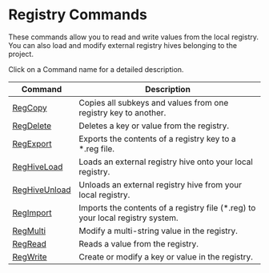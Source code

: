 # Registry Commands

These commands allow you to read and write values from the local registry. You can also load and modify external registry hives belonging to the project.

Click on a Command name for a detailed description.

| Command | Description |
| --- | --- |
| [RegCopy](./RegCopy.md) | Copies all subkeys and values from one registry key to another. |
| [RegDelete](./RegDelete.md) | Deletes a key or value from the registry. |
| [RegExport](./RegExport.md) | Exports the contents of a registry key to a *.reg file. |
| [RegHiveLoad](./RegHiveLoad.md) | Loads an external registry hive onto your local registry. |
| [RegHiveUnload](./RegHiveUnload.md) | Unloads an external registry hive from your local registry. |
| [RegImport](./RegImport.md) | Imports the contents of a registry file (*.reg) to your local registry system. |
| [RegMulti](./RegMulti.md) | Modify a multi-string value in the registry. |
| [RegRead](./RegRead.md) | Reads a value from the registry. |
| [RegWrite](./RegWrite.md) | Create or modify a key or value in the registry. |
